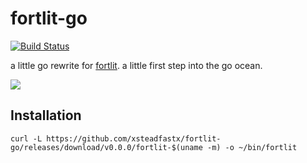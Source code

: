 fortlit-go
==========

[![Build Status](https://cloud.drone.io/api/badges/xsteadfastx/fortlit-go/status.svg)](https://cloud.drone.io/xsteadfastx/fortlit-go)

a little go rewrite for [fortlit](https://github.com/xsteadfastx/fortlit). a little first step into the go ocean.

![](./README.gif)

## Installation
`curl -L https://github.com/xsteadfastx/fortlit-go/releases/download/v0.0.0/fortlit-$(uname -m) -o ~/bin/fortlit`
